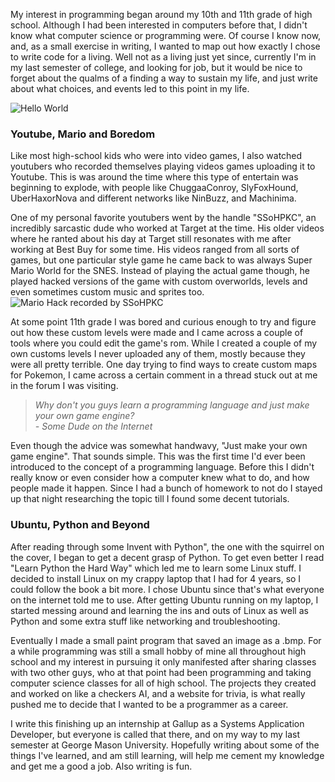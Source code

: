 My interest in programming began around my 10th and 11th grade of high school. Although I had been interested in computers before that,
I didn't know what computer science or programming were. Of course I know now, and, as a small exercise in writing, I wanted to map out how exactly
I chose to write code for a living.
Well not as a living just yet since, currently I'm in my last semester of college, and looking for job, but it would be nice to
forget about the qualms of a finding a way to sustain my life, and just write about what choices, and events led to this
point in my life.

![](https://media.giphy.com/media/bAuHiaQA4rpzW/giphy.gif "Hello World")

### Youtube, Mario and Boredom
Like most high-school kids who were into video games, I also watched youtubers who recorded themselves playing videos games
uploading it to Youtube. This is was around the time where this type of entertain was beginning to explode, with people like
ChuggaaConroy, SlyFoxHound, UberHaxorNova and different networks like NinBuzz, and Machinima.
  
One of my personal favorite youtubers went by the handle "SSoHPKC", an incredibly sarcastic dude who worked at
Target at the time. His older videos where he ranted about his day at Target still resonates with me after working at Best Buy
for some time. His videos ranged from all sorts of games, but one particular style game he came back to was always
Super Mario World for the SNES. Instead of playing the actual game though, he played hacked versions of the game
with custom overworlds, levels and even sometimes custom music and sprites too.  
![](https://media.giphy.com/media/K9FPWjI9Epn6o/giphy.gif "Mario Hack recorded by SSoHPKC")
  
At some point 11th grade I was bored and curious enough to try and figure out how these custom levels were made and
I came across a couple of tools where you could edit the game's rom. While I created a couple of my own customs levels I never uploaded any of them,
mostly because they were all pretty terrible.
One day trying to find ways to create custom maps for Pokemon, I came across a certain comment in a thread stuck out
at me in the forum I was visiting.

> *Why don't you guys learn a programming language and just make your own game engine?*  
> *- Some Dude on the Internet*

Even though the advice was somewhat handwavy, "Just make your own game engine". That sounds simple. This was
the first time I'd ever been introduced to the concept of a programming language. Before this I didn't really know or
even consider how a computer knew what to do, and how people made it happen. Since I had a bunch of homework to not do
I stayed up that night researching the topic till I found some decent tutorials.

### Ubuntu, Python and Beyond
After reading through some Invent with Python", the one with the squirrel on the cover, I began to get a decent grasp of Python.
To get even better I read "Learn Python the Hard Way" which led me to learn some Linux stuff.
I decided to install Linux on my crappy laptop that I had for 4 years, so I could follow the book a bit more. I chose Ubuntu since that's what everyone
on the internet told me to use. After getting Ubuntu running on my laptop, I started messing around and learning
the ins and outs of Linux as well as Python and some extra stuff like networking and troubleshooting.  
  
Eventually I made a small paint program that saved an image as a .bmp.
For a while programming was still a small hobby of mine all throughout high school and my interest in pursuing it only manifested after
sharing classes with two other guys, who at that point had been programming and taking computer science classes for
all of high school. The projects they created and worked on like a checkers AI, and a website for trivia, is what really pushed me to decide that I wanted to
be a programmer as a career.  
  
I write this finishing up an internship at Gallup as a Systems Application Developer, but everyone
is called that there, and on my way to my last semester at George Mason University. Hopefully writing about some
of the things I've learned, and am still learning, will help me cement my knowledge and get me a good a job. Also writing is fun.
